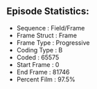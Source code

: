 Episode Statistics:
---

* Sequence        : Field/Frame
* Frame Struct    : Frame
* Frame Type      : Progressive
* Coding Type     : B
* Coded           : 65575
* Start Frame     : 0
* End Frame       : 81746
* Percent Film    : 97.5%
